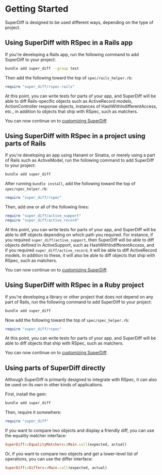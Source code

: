 # Getting Started

SuperDiff is designed to be used different ways, depending on the type of project.

## Using SuperDiff with RSpec in a Rails app

If you're developing a Rails app,
run the following command to add SuperDiff to your project:

```bash
bundle add super_diff --group test
```

Then add the following toward the top of `spec/rails_helper.rb`:

```ruby
require "super_diff/rspec-rails"
```

At this point, you can write tests for parts of your app,
and SuperDiff will be able to diff Rails-specific objects
such as ActiveRecord models,
ActionController response objects,
instances of HashWithIndifferentAccess, etc.,
in addition to objects that ship with RSpec,
such as matchers.

You can now continue on to [customizing SuperDiff](./customization.md).

## Using SuperDiff with RSpec in a project using parts of Rails

If you're developing an app using Hanami or Sinatra,
or merely using a part of Rails such as ActiveModel,
run the following command to add SuperDiff to your project:

```bash
bundle add super_diff
```

After running `bundle install`,
add the following toward the top of `spec/spec_helper.rb`:

```ruby
require "super_diff/rspec"
```

Then, add one or all of the following lines:

```ruby
require "super_diff/active_support"
require "super_diff/active_record"
```

At this point, you can write tests for parts of your app,
and SuperDiff will be able to diff objects depending on which path you required.
For instance, if you required `super_diff/active_support`,
then SuperDiff will be able to diff objects defined in ActiveSupport,
such as HashWithIndifferentAccess,
and if you required `super_diff/active_record`,
it will be able to diff ActiveRecord models.
In addition to these,
it will also be able to diff objects that ship with RSpec,
such as matchers.

You can now continue on to [customizing SuperDiff](./customization.md).

## Using SuperDiff with RSpec in a Ruby project

If you're developing a library or other project
that does not depend on any part of Rails,
run the following command to add SuperDiff to your project:

```bash
bundle add super_diff
```

Now add the following toward the top of `spec/spec_helper.rb`:

```ruby
require "super_diff/rspec"
```

At this point, you can write tests for parts of your app,
and SuperDiff will be able to diff objects that ship with RSpec,
such as matchers.

You can now continue on to [customizing SuperDiff](./customization.md).

## Using parts of SuperDiff directly

Although SuperDiff is primarily designed to integrate with RSpec,
it can also be used on its own in other kinds of applications.

First, install the gem:

```bash
bundle add super_diff
```

Then, require it somewhere:

```ruby
require "super_diff"
```

If you want to compare two objects and display a friendly diff,
you can use the equality matcher interface:

```ruby
SuperDiff::EqualityMatchers::Main.call(expected, actual)
```

Or, if you want to compare two objects and get a lower-level list of operations,
you can use the differ interface:

```ruby
SuperDiff::Differs::Main.call(expected, actual)
```
